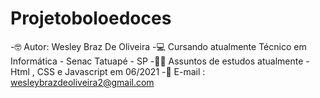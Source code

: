 # Projetoboloedoces
-🤓 Autor: Wesley Braz De Oliveira 
-💻 Cursando atualmente Técnico em Informática - Senac Tatuapé - SP
-👨‍🎓 Assuntos de estudos atualmente - Html , CSS e Javascript em 06/2021
-📧 E-mail : wesleybrazdeoliveira2@gmail.com
